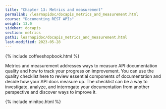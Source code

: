 ```yaml
---
title: "Chapter 13: Metrics and measurement"
permalink: /learnapidoc/docapis_metrics_and_measurement.html
course: "Documenting REST APIs"
weight: 13.0
sidebar: docapis
section: metrics
path1: learnapidoc/docapis_metrics_and_measurement.html
last-modified: 2023-05-28
---
```


{% include coffeeshopbook.html %}

Metrics and measurement addresses ways to measure API documentation quality and how to track your progress on improvement. You can use the quality checklist here to review essential components of documentation and decide how your API docs measure up. The checklist can be a way to investigate, analyze, and interrogate your documentation from another perspective and discover ways to improve it.

{% include minitoc.html %}